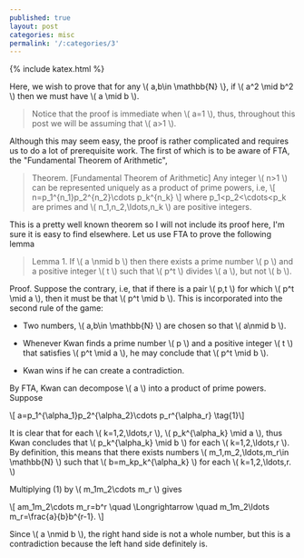 ```yaml
---
published: true
layout: post
categories: misc
permalink: '/:categories/3'
---
```

{% include katex.html %}

Here, we wish to prove that for any \\( a,b\in \mathbb{N} \\}, if \\( a^2 \mid b^2 \\) then we must have \\( a \mid b \\). 

> Notice that the proof is immediate when \\( a=1 \\), thus, throughout this post we will be assuming that \\( a>1 \\). 

Although this may seem easy, the proof is rather complicated and requires us to do a lot of prerequisite work. The first of which is to be aware of FTA, the "Fundamental Theorem of Arithmetic",

> Theorem. [Fundamental Theorem of Arithmetic] Any integer \\( n>1 \\) can be represented uniquely as a product of prime powers, i.e,
\\[ n=p_1^{n_1}p_2^{n_2}\cdots p_k^{n_k} \\]
where p_1<p_2<\cdots<p_k are primes and \\( n_1,n_2,\ldots,n_k \\) are positive integers.

This is a pretty well known theorem so I will not include its proof here, I'm sure it is easy to find elsewhere. Let us use FTA to prove the following lemma

> Lemma 1. If \\( a \nmid b \\) then there exists a prime number \\( p \\) and a positive integer \\( t \\) such that \\( p^t \\) divides \\( a \\), but not \\( b \\).

Proof. Suppose the contrary, i.e, that if there is a pair \\( p,t \\) for which \\( p^t \mid a \\), then it must be that \\( p^t \mid b \\). This is incorporated into the second rule of the game:

- Two numbers, \\( a,b\in \mathbb{N} \\) are chosen so that \\( a\nmid b \\).

- Whenever Kwan finds a prime number \\( p \\) and a positive integer \\( t \\) that satisfies \\( p^t \mid a \\), he may conclude that \\( p^t \mid b \\).

- Kwan wins if he can create a contradiction.

By FTA, Kwan can decompose \\( a \\) into a product of prime powers. Suppose

\\[ a=p_1^{\alpha_1}p_2^{\alpha_2}\cdots p_r^{\alpha_r} \tag{1}\\]

It is clear that for each \\( k=1,2,\ldots,r \\), \\( p_k^{\alpha_k} \mid a \\), thus Kwan concludes that \\( p_k^{\alpha_k} \mid b \\) for each \\( k=1,2,\ldots,r \\). By definition, this means that there exists numbers \\( m_1,m_2,\ldots,m_r\in \mathbb{N} \\) such that \\( b=m_kp_k^{\alpha_k} \\) for each \\( k=1,2,\ldots,r. \\) 

Multiplying (1) by \\( m_1m_2\cdots m_r \\) gives

\\[ am_1m_2\cdots m_r=b^r \quad \Longrightarrow \quad m_1m_2\ldots m_r=\frac{a}{b}b^{r-1}. \\]

Since \\( a \nmid b \\), the right hand side is not a whole number, but this is a contradiction because the left hand side definitely is.





